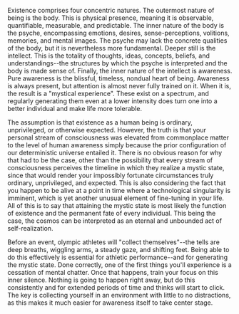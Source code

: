 Existence comprises four concentric natures. The outermost nature of being is the body. This is physical presence, meaning it is observable, quantifiable, measurable, and predictable. The inner nature of the body is the psyche, encompassing emotions, desires, sense-perceptions, volitions, memories, and mental images. The psyche may lack the concrete qualities of the body, but it is nevertheless more fundamental. Deeper still is the intellect. This is the totality of thoughts, ideas, concepts, beliefs, and understandings--the structures by which the psyche is interpreted and the body is made sense of. Finally, the inner nature of the intellect is awareness. Pure awareness is the blissful, timeless, nondual heart of being. Awareness is always present, but attention is almost never fully trained on it. When it is, the result is a "mystical experience". These exist on a spectrum, and regularly generating them even at a lower intensity does turn one into a better individual and make life more tolerable.

The assumption is that existence as a human being is ordinary, unprivileged, or otherwise expected. However, the truth is that your personal stream of consciousness was elevated from commonplace matter to the level of human awareness simply because the prior configuration of our deterministic universe entailed it. There is no obvious reason for why that had to be the case, other than the possibility that every stream of consciousness perceives the timeline in which they realize a mystic state, since that would render your impossibly fortunate circumstances truly ordinary, unprivileged, and expected. This is also considering the fact that you happen to be alive at a point in time where a technological singularity is imminent, which is yet another unusual element of fine-tuning in your life. All of this is to say that attaining the mystic state is most likely the function of existence and the permanent fate of every individual. This being the case, the cosmos can be interpreted as an eternal and unbounded act of self-realization.

Before an event, olympic athletes will "collect themselves"--the tells are deep breaths, wiggling arms, a steady gaze, and shifting feet. Being able to do this effectively is essential for athletic performance--and for generating the mystic state. Done correctly, one of the first things you'll experience is a cessation of mental chatter. Once that happens, train your focus on this inner silence. Nothing is going to happen right away, but do this consistently and for extended periods of time and thinks will start to click. The key is collecting yourself in an environment with little to no distractions, as this makes it much easier for awareness itself to take center stage.
